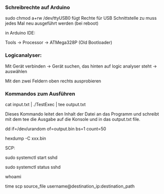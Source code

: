 ### Schreibrechte auf Arduino
sudo chmod a+rw /dev/ttyUSB0 
    fügt Rechte für USB Schnittstelle zu
    muss jedes Mal neu ausgeführt werden (bei reboot)

in Arduino IDE:

Tools -> Processor -> ATMega328P (Old Bootloader)

### Logicanalyser:

Mit Gerät verbinden -> Gerät suchen, das hinten auf logic analyser steht -> auswählen

Mit den zwei Feldern oben rechts ausprobieren

### Kommandos zum Ausführen
cat input.txt | ./TestExec | tee output.txt

Dieses Kommando leitet den Inhalt der Datei an das Programm und schreibt mit dem tee die Ausgabe auf die Konsole und in das output.txt file. 


dd if=/dev/urandom of=output.bin bs=1 count=50

hexdump -C xxx.bin




SCP:

sudo systemctl start sshd

sudo systemctl status sshd


whoami

time scp source_file username@destination_ip:destination_path	
